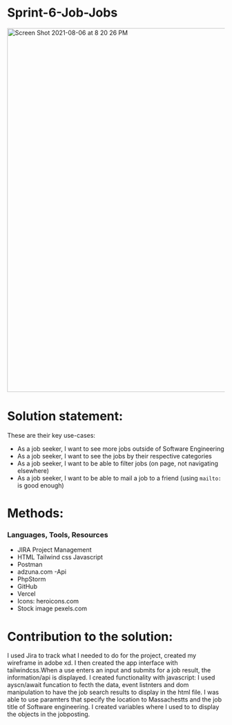 # Sprint-6-Job-Jobs



<img width="843" alt="Screen Shot 2021-08-06 at 8 20 26 PM" src="https://user-images.githubusercontent.com/82053164/128594733-7223c24a-6b81-49fe-9e77-98f8e951d602.png">

# Solution statement:


These are their key use-cases:

* As a job seeker, I want to see more jobs outside of Software Engineering
* As a job seeker, I want to see the jobs by their respective categories 
* As a job seeker, I want to be able to filter jobs (on page, not navigating elsewhere)
* As a job seeker, I want to be able to mail a job to a friend (using `mailto:` is good enough)

# Methods:
### Languages, Tools, Resources
* JIRA Project Management
* HTML Tailwind css Javascript
* Postman
* adzuna.com -Api
* PhpStorm
* GitHub
* Vercel
* Icons: heroicons.com 
* Stock image pexels.com


# Contribution to the solution:

I used Jira to track what I needed to do for the project, created my wireframe in adobe xd. I then created the app interface with tailwindcss.When a use enters an input and submits for a job result, the information/api is displayed. I created functionality with javascript: I used ayscn/await funcation to fecth the data, event listnters and dom manipulation to have the job search results to display in the html file.  I was able to use paramters that specify the location to Massachestts and the job title of Software engineering. I  created variables where I used to to display the objects in the jobposting. 
